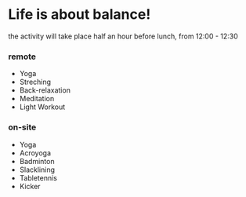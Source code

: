 # Life is about balance!

the activity will take place half an hour before lunch, from 12:00 - 12:30

### remote

- Yoga
- Streching
- Back-relaxation
- Meditation
- Light Workout

### on-site

- Yoga
- Acroyoga
- Badminton
- Slacklining
- Tabletennis
- Kicker
